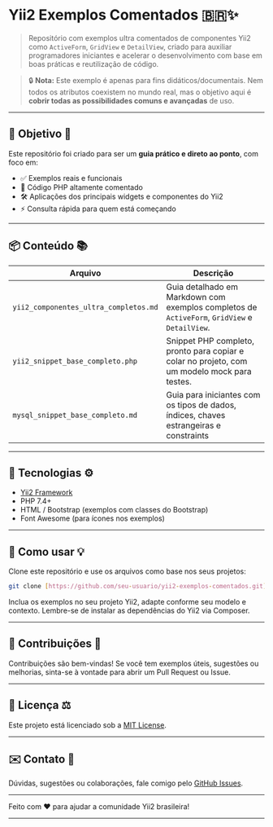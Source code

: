 # Yii2 Exemplos Comentados 🇧🇷✨

> Repositório com exemplos ultra comentados de componentes Yii2 como `ActiveForm`, `GridView` e `DetailView`, criado para auxiliar programadores iniciantes e acelerar o desenvolvimento com base em boas práticas e reutilização de código.

> 🔒 **Nota:** Este exemplo é apenas para fins didáticos/documentais. Nem todos os atributos coexistem no mundo real, mas o objetivo aqui é **cobrir todas as possibilidades comuns e avançadas** de uso.

---

## 📌 Objetivo 🎯

Este repositório foi criado para ser um **guia prático e direto ao ponto**, com foco em:

- ✅ Exemplos reais e funcionais
- 📝 Código PHP altamente comentado
- 🛠️ Aplicações dos principais widgets e componentes do Yii2
- ⚡ Consulta rápida para quem está começando

---

## 📦 Conteúdo 📚

| Arquivo                               | Descrição                                                                                               |
|---------------------------------------|---------------------------------------------------------------------------------------------------------|
| `yii2_componentes_ultra_completos.md` | Guia detalhado em Markdown com exemplos completos de `ActiveForm`, `GridView` e `DetailView`.           |
| `yii2_snippet_base_completo.php`      | Snippet PHP completo, pronto para copiar e colar no projeto, com um modelo mock para testes.            |
| `mysql_snippet_base_completo.md`      | Guia para iniciantes com os tipos de dados, índices, chaves estrangeiras e constraints                  |

---

## 🧰 Tecnologias ⚙️

- [Yii2 Framework](https://www.yiiframework.com/doc/guide/2.0/pt-br)
- PHP 7.4+
- HTML / Bootstrap (exemplos com classes do Bootstrap)
- Font Awesome (para ícones nos exemplos)

---

## 🚀 Como usar 💡

Clone este repositório e use os arquivos como base nos seus projetos:

```bash
git clone [https://github.com/seu-usuario/yii2-exemplos-comentados.git](https://github.com/seu-usuario/yii2-exemplos-comentados.git)
````

Inclua os exemplos no seu projeto Yii2, adapte conforme seu modelo e contexto. Lembre-se de instalar as dependências do Yii2 via Composer.

-----

## 🤝 Contribuições 💖

Contribuições são bem-vindas\! Se você tem exemplos úteis, sugestões ou melhorias, sinta-se à vontade para abrir um Pull Request ou Issue.

-----

## 📄 Licença ⚖️

Este projeto está licenciado sob a [MIT License](https://www.google.com/search?q=LICENSE).

-----

## ✉️ Contato 📧

Dúvidas, sugestões ou colaborações, fale comigo pelo [GitHub Issues](https://github.com/seu-usuario/yii2-exemplos-comentados/issues).

-----

Feito com ❤️ para ajudar a comunidade Yii2 brasileira\!

-----